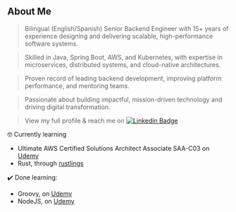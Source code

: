 ## About Me

> Bilingual (English/Spanish) Senior Backend Engineer with 15+ years of experience designing and delivering scalable, high-performance software systems.

> Skilled in Java, Spring Boot, AWS, and Kubernetes, with expertise in microservices, distributed systems, and cloud-native architectures.

> Proven record of leading backend development, improving platform performance, and mentoring teams.

> Passionate about building impactful, mission-driven technology and driving digital transformation.

> View my full profile & reach me on [![Linkedin Badge](https://img.shields.io/badge/LinkedIn-blue)](https://www.linkedin.com/in/andresbekerman/)

🤓 Currently learning
- Ultimate AWS Certified Solutions Architect Associate SAA-C03 on [Udemy](https://www.udemy.com/course/aws-certified-solutions-architect-associate-saa-c03/)
- Rust, through [rustlings](https://github.com/rust-lang/rustlings/)
 
✔️ Done learning:
- Groovy, on [Udemy](https://www.udemy.com/course/apache-groovy/)
- NodeJS, on [Udemy](https://www.udemy.com/course/nodejs-master-class/)

<!--
**abekerman-dev/abekerman-dev** is a ✨ _special_ ✨ repository because its `README.md` (this file) appears on your GitHub profile.

Here are some ideas to get you started:

- 🔭 I’m currently working on ...
- 🌱 I’m currently learning ...
- 👯 I’m looking to collaborate on ...
- 🤔 I’m looking for help with ...
- 💬 Ask me about ...
- 📫 How to reach me: ...
- 😄 Pronouns: ...
- ⚡ Fun fact: ...
-->
